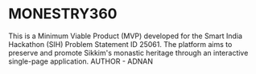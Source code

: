 # MONESTRY360
This is a Minimum Viable Product (MVP) developed for the Smart India Hackathon (SIH) Problem Statement ID 25061. The platform aims to preserve and promote Sikkim's monastic heritage through an interactive single-page application.
AUTHOR - ADNAN
